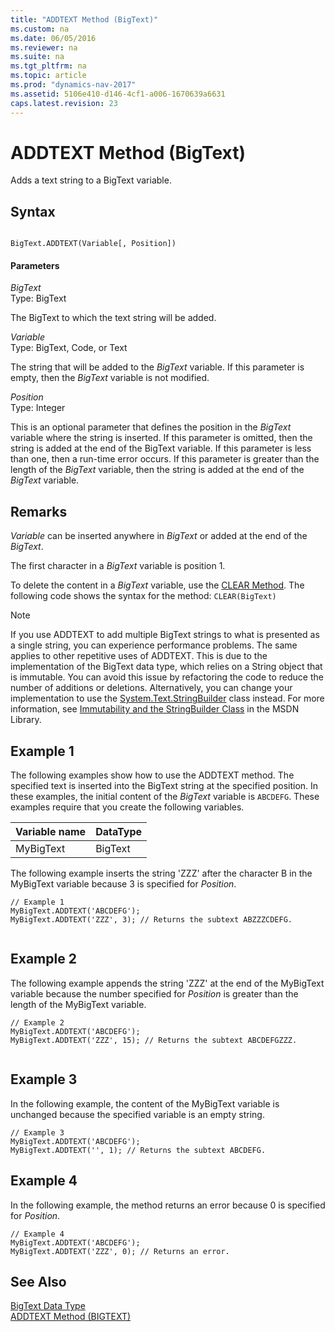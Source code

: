 ```yaml
---
title: "ADDTEXT Method (BigText)"
ms.custom: na
ms.date: 06/05/2016
ms.reviewer: na
ms.suite: na
ms.tgt_pltfrm: na
ms.topic: article
ms.prod: "dynamics-nav-2017"
ms.assetid: 5106e410-d146-4cf1-a006-1670639a6631
caps.latest.revision: 23
---
```

# ADDTEXT Method (BigText)
Adds a text string to a BigText variable.  
  
## Syntax  
  
```  
  
BigText.ADDTEXT(Variable[, Position])  
```  
  
#### Parameters  
 *BigText*  
 Type: BigText  
  
 The BigText to which the text string will be added.  
  
 *Variable*  
 Type: BigText, Code, or Text  
  
 The string that will be added to the *BigText* variable. If this parameter is empty, then the *BigText* variable is not modified.  
  
 *Position*  
 Type: Integer  
  
 This is an optional parameter that defines the position in the *BigText* variable where the string is inserted. If this parameter is omitted, then the string is added at the end of the BigText variable. If this parameter is less than one, then a run-time error occurs. If this parameter is greater than the length of the *BigText* variable, then the string is added at the end of the *BigText* variable.  
  
## Remarks  
 *Variable* can be inserted anywhere in *BigText* or added at the end of the *BigText*.  
  
 The first character in a *BigText* variable is position 1.  
  
 To delete the content in a *BigText* variable, use the [CLEAR Method](devenv-CLEAR-Method.md). The following code shows the syntax for the method: `CLEAR(BigText)`  
  
> [!NOTE]  
>  If you use ADDTEXT to add multiple BigText strings to what is presented as a single string, you can experience performance problems. The same applies to other repetitive uses of ADDTEXT. This is due to the implementation of the BigText data type, which relies on a String object that is immutable. You can avoid this issue by refactoring the code to reduce the number of additions or deletions. Alternatively, you can change your implementation to use the [System.Text.StringBuilder](http://go.microsoft.com/fwlink/?LinkId=285730) class instead. For more information, see [Immutability and the StringBuilder Class](http://go.microsoft.com/fwlink/?LinkId=285727) in the MSDN Library.  
  
## Example 1  
 The following examples show how to use the ADDTEXT method. The specified text is inserted into the BigText string at the specified position. In these examples, the initial content of the *BigText* variable is `ABCDEFG`. These examples require that you create the following variables.  
  
|Variable name|DataType|  
|-------------------|--------------|  
|MyBigText|BigText|  
  
 The following example inserts the string 'ZZZ' after the character B in the MyBigText variable because 3 is specified for *Position*.  
  
```  
// Example 1   
MyBigText.ADDTEXT('ABCDEFG');  
MyBigText.ADDTEXT('ZZZ', 3); // Returns the subtext ABZZZCDEFG.  
  
```  
  
## Example 2 
 The following example appends the string 'ZZZ' at the end of the MyBigText variable because the number specified for *Position* is greater than the length of the MyBigText variable.  
  
```  
// Example 2  
MyBigText.ADDTEXT('ABCDEFG');  
MyBigText.ADDTEXT('ZZZ', 15); // Returns the subtext ABCDEFGZZZ.  
  
```  
  
## Example 3  
 In the following example, the content of the MyBigText variable is unchanged because the specified variable is an empty string.  
  
```  
// Example 3  
MyBigText.ADDTEXT('ABCDEFG');  
MyBigText.ADDTEXT('', 1); // Returns the subtext ABCDEFG.  
```  
  
## Example 4  
 In the following example, the method returns an error because 0 is specified for *Position*.  
  
```  
// Example 4  
MyBigText.ADDTEXT('ABCDEFG');   
MyBigText.ADDTEXT('ZZZ', 0); // Returns an error.  
```  
  
## See Also  
 [BigText Data Type](BigText-Data-Type.md)   
 [ADDTEXT Method \(BIGTEXT\)](devenv-ADDTEXT-Method-BigText.md)